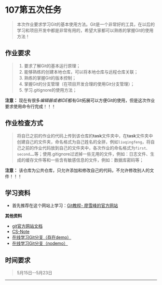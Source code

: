 # 107第五次任务

> 本次作业要求学习Git的基本使用方法。Git是一个非常好的工具，在以后的学习和项目开发中都是非常有用的，希望大家都可以熟练的掌握Git的使用方法！

 ## 作业要求
>1. 要求了解Git的基本运行原理；
>2. 能够熟练的创建本地仓库，可以将本地仓库与远程仓库关联；
>3. 熟练的掌握Git的版本控制；
>4. 掌握Git的分支管理（在项目开发合理的使用Git分支管理）；
>5. 学习.gitignore的使用方法；

**注意：** 现在有很多*编辑器或者IDE*都有Git拓展可以方便Git的使用，但是这次作业要求使用命令行完成！！！
## 作业检查方式
> 将自已之前的作业的代码上传到该仓库的**task**文件夹中，在**task**文件夹中创建自己的文件夹，命名格式为自己姓名的全拼，例如`liuqingfeng`，将自己之前的作业代码放到自己的文件夹中，各次作业的命名格式为`first、second……`等；使用.gitignore过滤掉一些无用的文件，例如：日志文件、生成的缓存文件等和一些含有敏感信息的文件，例如：数据库密码等；

**注意：** 该仓库为公共仓库，只允许添加和修改自己的代码，不允许修改别人的文件！！！

## 学习资料
- 首先推荐在这个网站上学习：[Git教程- 廖雪峰的官方网站](https://www.liaoxuefeng.com/wiki/896043488029600)

**其他资料**
- [git官方网站文档](https://git-scm.com/book/zh/v1/Git-%E5%9F%BA%E7%A1%80-%E5%8F%96%E5%BE%97%E9%A1%B9%E7%9B%AE%E7%9A%84-Git-%E4%BB%93%E5%BA%93)
- [CS-Note](https://cyc2018.github.io/CS-Notes/#/notes/Git)
- [在线学习Git分支（存在demo）](https://cyc2018.github.io/CS-Notes/#/notes/Git)
- [在线学习Git分支（nodemo）](https://learngitbranching.js.org/?nodemo)

## 时间要求

> 5月15日--5月23日
---------